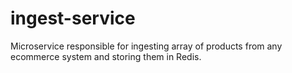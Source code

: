 # ingest-service

Microservice responsible for ingesting array of products from any ecommerce system and storing them in Redis.
